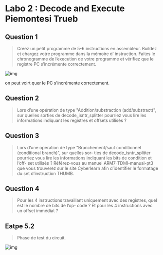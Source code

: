 # Labo 2 : Decode and Execute Piemontesi Trueb

## Question 1
> Créez un petit programme de 5-6 instructions en assembleur. Buildez et chargez votre programme
dans la mémoire d’ instruction.
Faites le chronogramme de l’execution de votre programme et vérifiez que le registre PC s’incrémente
correctement.

![img](https://github.com/truebguillaume/ARO-Labs/blob/main/2%20-%20Decode%20and%20Execute/img/Q1.png)

on peut voirt quer le PC s'incrémente correctement.



## Question 2
> Lors d’une opération de type "Addition/substraction (add/substract)", sur quelles sorties de
decode_isntr_splitter pourriez vous lire les informations indiquant les registres et offsets utilisés ?


## Question 3
> Lors d’une opération de type "Branchement/saut conditionnel (conditional branch)", sur quelles sor-
ties de decode_isntr_splitter pourriez vous lire les informations indiquant les bits de condition et l’off-
set utilisés ?
Référez-vous au manuel ARM7-TDMI-manual-pt3 que vous trouverez sur le site Cyberlearn afin
d’identifier le formatage du set d’instruction THUMB.


## Question 4
> Pour les 4 instructions travaillant uniquement avec des registres, quel est le nombre de bits de l’op-
code ? Et pour les 4 instructions avec un offset immédiat ?

## Eatpe 5.2
> Phase de test du circuit.

![img](https://github.com/truebguillaume/ARO-Labs/blob/main/2%20-%20Decode%20and%20Execute/img/Etape5_2.png)
